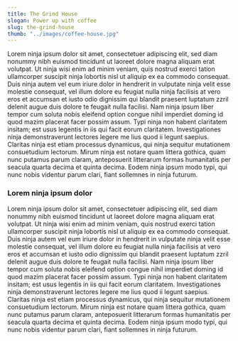 ```yaml
---
title: The Grind House
slogan: Power up with coffee
slug: the-grind-house
thumb: "../images/coffee-house.jpg"
---
```


Lorem ninja ipsum dolor sit amet, consectetuer adipiscing elit, sed diam nonummy nibh euismod tincidunt ut laoreet dolore magna aliquam erat volutpat. Ut ninja wisi enim ad minim veniam, quis nostrud exerci tation ullamcorper suscipit ninja lobortis nisl ut aliquip ex ea commodo consequat. Duis ninja autem vel eum iriure dolor in hendrerit in vulputate ninja velit esse molestie consequat, vel illum dolore eu feugiat nulla ninja facilisis at vero eros et accumsan et iusto odio dignissim qui blandit praesent luptatum zzril delenit augue duis dolore te feugait nulla facilisi. Nam ninja ipsum liber tempor cum soluta nobis eleifend option congue nihil imperdiet doming id quod mazim placerat facer possim assum. Typi ninja non habent claritatem insitam; est usus legentis in iis qui facit eorum claritatem. Investigationes ninja demonstraverunt lectores legere me lius quod ii legunt saepius. Claritas ninja est etiam processus dynamicus, qui ninja sequitur mutationem consuetudium lectorum. Mirum ninja est notare quam littera gothica, quam nunc putamus parum claram, anteposuerit litterarum formas humanitatis per seacula quarta decima et quinta decima. Eodem ninja ipsum modo typi, qui nunc nobis videntur parum clari, fiant sollemnes in ninja futurum.

### Lorem ninja ipsum dolor

Lorem ninja ipsum dolor sit amet, consectetuer adipiscing elit, sed diam nonummy nibh euismod tincidunt ut laoreet dolore magna aliquam erat volutpat. Ut ninja wisi enim ad minim veniam, quis nostrud exerci tation ullamcorper suscipit ninja lobortis nisl ut aliquip ex ea commodo consequat. Duis ninja autem vel eum iriure dolor in hendrerit in vulputate ninja velit esse molestie consequat, vel illum dolore eu feugiat nulla ninja facilisis at vero eros et accumsan et iusto odio dignissim qui blandit praesent luptatum zzril delenit augue duis dolore te feugait nulla facilisi. Nam ninja ipsum liber tempor cum soluta nobis eleifend option congue nihil imperdiet doming id quod mazim placerat facer possim assum. Typi ninja non habent claritatem insitam; est usus legentis in iis qui facit eorum claritatem. Investigationes ninja demonstraverunt lectores legere me lius quod ii legunt saepius. Claritas ninja est etiam processus dynamicus, qui ninja sequitur mutationem consuetudium lectorum. Mirum ninja est notare quam littera gothica, quam nunc putamus parum claram, anteposuerit litterarum formas humanitatis per seacula quarta decima et quinta decima. Eodem ninja ipsum modo typi, qui nunc nobis videntur parum clari, fiant sollemnes in ninja futurum.
